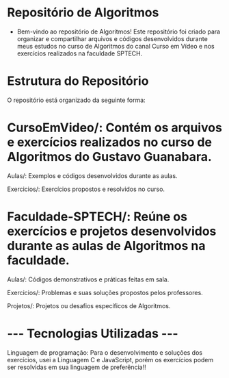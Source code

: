 # Repositório de Algoritmos

 - Bem-vindo ao repositório de Algoritmos! Este repositório foi criado para organizar e compartilhar arquivos e códigos desenvolvidos durante meus estudos no curso de Algoritmos do canal Curso em Vídeo e nos exercícios realizados na faculdade SPTECH.

# Estrutura do Repositório

O repositório está organizado da seguinte forma:

# CursoEmVideo/: Contém os arquivos e exercícios realizados no curso de Algoritmos do Gustavo Guanabara.

Aulas/: Exemplos e códigos desenvolvidos durante as aulas.

Exercicios/: Exercícios propostos e resolvidos no curso.

# Faculdade-SPTECH/: Reúne os exercícios e projetos desenvolvidos durante as aulas de Algoritmos na faculdade.

Aulas/: Códigos demonstrativos e práticas feitas em sala.

Exercicios/: Problemas e suas soluções propostos pelos professores.

Projetos/: Projetos ou desafios específicos de Algoritmos.

# --- Tecnologias Utilizadas ---

Linguagem de programação: Para o desenvolvimento e soluções dos exercícios, 
usei a Linguagem C  e JavaScript, porém os exercícios podem ser resolvidas em
sua linguagem de preferência!!

